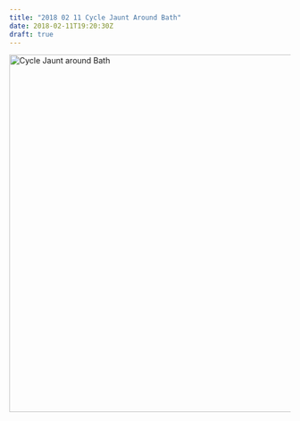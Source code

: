 ```yaml
---
title: "2018 02 11 Cycle Jaunt Around Bath"
date: 2018-02-11T19:20:30Z
draft: true
---
```


<a data-flickr-embed="true"  href="https://www.flickr.com/photos/kabads/albums/72157669458021059" title="Cycle Jaunt around Bath"><img src="https://farm5.staticflickr.com/4626/28426294529_b92230306f_z.jpg" width="640" height="640" alt="Cycle Jaunt around Bath"></a><script async src="//embedr.flickr.com/assets/client-code.js" charset="utf-8"></script>